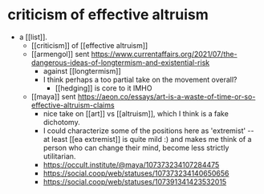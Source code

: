 # criticism of effective altruism

- a [[list]].
  - [[criticism]] of [[effective altruism]]
  - [[armengol]]   sent https://www.currentaffairs.org/2021/07/the-dangerous-ideas-of-longtermism-and-existential-risk
    - against [[longtermism]]
    - I think perhaps a too partial take on the movement overall?
      - [[hedging]] is core to it IMHO
  - [[maya]] sent https://aeon.co/essays/art-is-a-waste-of-time-or-so-effective-altruism-claims
    - nice take on [[art]] vs [[altruism]], which I think is a fake dichotomy.
    - I could characterize some of the positions here as 'extremist' -- at least [[ea extremist]] is quite mild :) and makes me think of a person who can change their mind, become less strictly utilitarian.
    - https://occult.institute/@maya/107373234107284475
    - https://social.coop/web/statuses/107373234140650656
    - https://social.coop/web/statuses/107391341423532015


